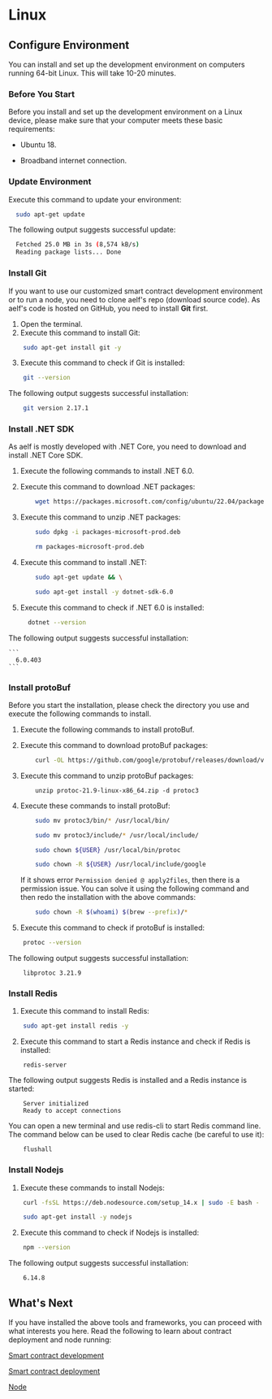 # Linux

## Configure Environment

You can install and set up the development environment on computers running 64-bit Linux. This will take 10-20 minutes.

### Before You Start

Before you install and set up the development environment on a Linux device, please make sure that your computer meets these basic requirements:

- Ubuntu 18.

- Broadband internet connection.

### Update Environment

Execute this command to update your environment:

```bash
  sudo apt-get update
```

The following output suggests successful update:

```bash
  Fetched 25.0 MB in 3s (8,574 kB/s)
  Reading package lists... Done
```

### Install Git

If you want to use our customized smart contract development environment or to run a node, you need to clone aelf's repo (download source code). As aelf's code is hosted on GitHub, you need to install **Git** first.

1. Open the terminal.
2. Execute this command to install Git:

```bash
    sudo apt-get install git -y
```

3. Execute this command to check if Git is installed:

```bash
    git --version
```

The following output suggests successful installation:

```bash
    git version 2.17.1
```

### Install .NET SDK

As aelf is mostly developed with .NET Core, you need to download and install .NET Core SDK.

1. Execute the following commands to install .NET 6.0.

1. Execute this command to download .NET packages:

   ```bash
       wget https://packages.microsoft.com/config/ubuntu/22.04/packages-microsoft-prod.deb -O packages-microsoft-prod.deb
   ```

1. Execute this command to unzip .NET packages:

   ```bash
       sudo dpkg -i packages-microsoft-prod.deb

       rm packages-microsoft-prod.deb
   ```

1. Execute this command to install .NET:

   ```bash
       sudo apt-get update && \

       sudo apt-get install -y dotnet-sdk-6.0
   ```

1. Execute this command to check if .NET 6.0 is installed:

   ```bash
     dotnet --version
   ```

The following output suggests successful installation:

    ```
      6.0.403
    ```

### Install protoBuf

Before you start the installation, please check the directory you use and execute the following commands to install.

1. Execute the following commands to install protoBuf.

1. Execute this command to download protoBuf packages:

   ```bash
       curl -OL https://github.com/google/protobuf/releases/download/v21.9/protoc-21.9-linux-x86_64.zip
   ```

1. Execute this command to unzip protoBuf packages:

   ```
       unzip protoc-21.9-linux-x86_64.zip -d protoc3
   ```

1. Execute these commands to install protoBuf:

   ```bash
       sudo mv protoc3/bin/* /usr/local/bin/

       sudo mv protoc3/include/* /usr/local/include/

       sudo chown ${USER} /usr/local/bin/protoc

       sudo chown -R ${USER} /usr/local/include/google
   ```

   If it shows error `Permission denied @ apply2files`, then there is a permission issue. You can solve it using the following command and then redo the installation with the above commands:

   ```bash
       sudo chown -R $(whoami) $(brew --prefix)/*
   ```

1. Execute this command to check if protoBuf is installed:

```bash
    protoc --version
```

The following output suggests successful installation:

```
    libprotoc 3.21.9
```

### Install Redis

1. Execute this command to install Redis:

```bash
    sudo apt-get install redis -y
```

2. Execute this command to start a Redis instance and check if Redis is installed:

```
    redis-server
```

The following output suggests Redis is installed and a Redis instance is started:

```
    Server initialized
    Ready to accept connections
```

You can open a new terminal and use redis-cli to start Redis command line. The command below can be used to clear Redis cache (be careful to use it):

```
    flushall
```

### Install Nodejs

1. Execute these commands to install Nodejs:

```bash
    curl -fsSL https://deb.nodesource.com/setup_14.x | sudo -E bash -

    sudo apt-get install -y nodejs
```

2. Execute this command to check if Nodejs is installed:

```bash
    npm --version
```

The following output suggests successful installation:

```
    6.14.8
```

## What's Next

If you have installed the above tools and frameworks, you can proceed with what interests you here. Read the following to learn about contract deployment and node running:

[Smart contract development](https://docs.aelf.io/en/latest/getting-started/smart-contract-development/index.html)

[Smart contract deployment](https://docs.aelf.io/en/latest/getting-started/smart-contract-development/index.html)

[Node](/docs-sphinx/getting-started/development-environment/node/node.md)
